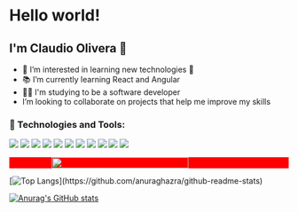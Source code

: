 <div>
<h1>Hello world!</h1>
 <h2>I'm Claudio Olivera 👋</h2>
 


<ul>
<li> 👀 I’m interested in learning new technologies 🤖 </li>
<li>📚 I’m currently learning React and Angular </li>
 <li> 👩‍💻 I'm studying to be a software developer </li>
<li> I’m looking to collaborate on projects that help me improve my skills </li>
</ul>

### 🔧 Technologies and Tools: 

<img src = "https://img.shields.io/badge/-HTML5-E34F26?style=flat&logo=html5&logoColor=white">  <img src = "https://img.shields.io/badge/-CSS3-1572B6?style=flat&logo=css3&logoColor=white">  <img src="https://img.shields.io/badge/-Bootstrap-563D7C?style=flat&logo=bootstrap&logoColor=white">  <img src="https://img.shields.io/badge/-JavaScript-eed718?style=flat&logo=javascript&logoColor=ffffff">  <img src="https://img.shields.io/badge/-React-000000?style=flat&logo=react&logoColor=00c8ff">  <img src="https://img.shields.io/badge/-MySQL-F29111?style=flat&logo=mysql&logoColor=FFFFFF">  <img src="https://img.shields.io/badge/-Node.js-3C873A?style=flat&logo=Node.js&logoColor=white">  <img src="http://img.shields.io/badge/-Git-F1502F?style=flat&logo=git&logoColor=FFFFFF">  <img src="http://img.shields.io/badge/-Github-000000?style=flat&logo=github&logoColor=FFFFFF">  <img src="http://img.shields.io/badge/-VS%20Code-007ACC?style=flat&logo=visual%20studio%20code&logoColor=white">  <img src="https://img.shields.io/badge/Angular-DD0031?style=flat&logo=angular&logoColor=white">

<div style="width:100%; display:flex; align-items:center; justify-content:center; background-color:red">
<img width="70%" src="https://github-readme-stats.vercel.app/api/top-langs/?username=Claudio-Olivera&layout=compact&card_width=800&theme=radical&hide_border=false" />
</div>

 [![Top Langs]([https://github-readme-stats.vercel.app/api/top-langs/?username=anuraghazra&layout=compact&theme=radical](https://github-readme-stats.vercel.app/api?username=anuraghazra&show_icons=true&theme=dark#gh-dark-mode-only))](https://github.com/anuraghazra/github-readme-stats)
 
 
 [![Anurag's GitHub stats](https://github-readme-stats.vercel.app/api?username=Claudio-Olivera)](https://github.com/anuraghazra/github-readme-stats)



</div>
